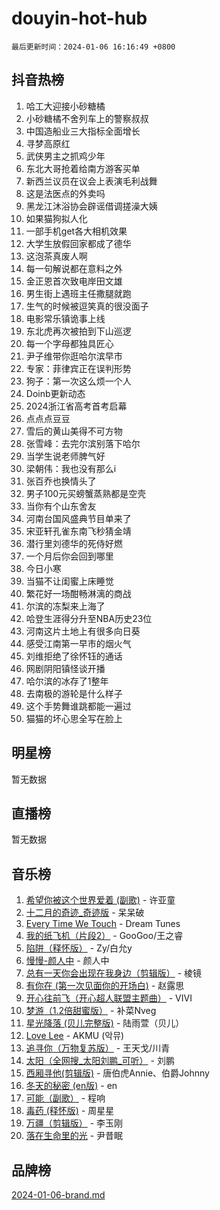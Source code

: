 # douyin-hot-hub

`最后更新时间：2024-01-06 16:16:49 +0800`

## 抖音热榜

1. 哈工大迎接小砂糖橘
1. 小砂糖橘不舍列车上的警察叔叔
1. 中国造船业三大指标全面增长
1. 寻梦高原红
1. 武侠男主之抓鸡少年
1. 东北大哥抢着给南方游客买单
1. 新西兰议员在议会上表演毛利战舞
1. 这是法医点的外卖吗
1. 黑龙江沐浴协会辟谣借调搓澡大姨
1. 如果猫狗拟人化
1. 一部手机get各大相机效果
1. 大学生放假回家都成了德华
1. 这泡茶真废人啊
1. 每一句解说都在意料之外
1. 金正恩首次致电岸田文雄
1. 男生街上遇班主任撒腿就跑
1. 生气的时候被逗笑真的很没面子
1. 电影常乐镇诡事上线
1. 东北虎再次被拍到下山巡逻
1. 每一个字母都独具匠心
1. 尹子维带你逛哈尔滨早市
1. 专家：菲律宾正在误判形势
1. 狗子：第一次这么烦一个人
1. Doinb更新动态
1. 2024浙江省高考首考启幕
1. 点点点豆豆
1. 雪后的黄山美得不可方物
1. 张雪峰：去完尔滨别落下哈尔
1. 当学生说老师脾气好
1. 梁朝伟：我也没有那么i
1. 张百乔也换情头了
1. 男子100元买螃蟹蒸熟都是空壳
1. 当你有个山东舍友
1. 河南台国风盛典节目单来了
1. 宋亚轩孔雀东南飞秒猜金靖
1. 潜行里刘德华的死侍好燃
1. 一个月后你会回到哪里
1. 今日小寒
1. 当猫不让闺蜜上床睡觉
1. 繁花好一场酣畅淋漓的商战
1. 尔滨的冻梨来上海了
1. 哈登生涯得分升至NBA历史23位
1. 河南这片土地上有很多向日葵
1. 感受江南第一早市的烟火气
1. 刘维拒绝了徐怀钰的通话
1. 网剧阴阳镇怪谈开播
1. 哈尔滨的冰存了1整年
1. 去南极的游轮是什么样子
1. 这个手势舞谁跳都能一遍过
1. 猫猫的坏心思全写在脸上

## 明星榜

暂无数据

## 直播榜

暂无数据

## 音乐榜

1. [希望你被这个世界爱着 (副歌)](https://sf6-cdn-tos.douyinstatic.com/obj/tos-cn-ve-2774/oUHCmWQfZlE3QQBKBeD8rCFLpJzPgCpImhsxMt) - 许亚童
1. [十二月的奇迹_奇迹版](https://sf86-cdn-tos.douyinstatic.com/obj/tos-cn-ve-2774/oMslvA9FBzGMGHnyUuoiiUjtIAXfMz6tzwByW8) - 呆呆破
1. [Every Time We Touch](https://sf86-cdn-tos.douyinstatic.com/obj/tos-cn-ve-2774/ogN6lUKQeBBfEVhIOMikG1CcJjugxk1tztZyhP) - Dream Tunes
1. [我的纸飞机（片段2）](https://sf86-cdn-tos.douyinstatic.com/obj/tos-cn-ve-2774/oM2ZrKcg2CD5AeRB2gkeXOFB1IxAGJdZPazYHf) - GooGoo/王之睿
1. [陷阱（释怀版）](https://sf86-cdn-tos.douyinstatic.com/obj/tos-cn-ve-2774/oE8C21LeZrzKLDFfQYgMzx4GAIHageG5IzayY7) - Zy/白允y
1. [慢慢-颜人中](https://sf6-cdn-tos.douyinstatic.com/obj/tos-cn-ve-2774/ocjHNfBXdBxQNC8ZGAeoLMFTUgtBg8bkExunDC) - 颜人中
1. [总有一天你会出现在我身边（剪辑版）](https://sf86-cdn-tos.douyinstatic.com/obj/tos-cn-ve-2774/oMLsHwhWW7CYoAhoWB9EXUQIzNBsfAJxpAoxCU) - 棱镜
1. [有你在 (第一次见面你的开场白)](https://sf3-cdn-tos.douyinstatic.com/obj/tos-cn-ve-2774/oAthrQ3ClJBfI57uBoFEgNDYtNCZ0TSYQQfxQ0) - 赵露思
1. [开心往前飞（开心超人联盟主题曲）](https://sf86-cdn-tos.douyinstatic.com/obj/tos-cn-ve-2774/9d8fb7c82cf1421fb93a9fe925275e0a) - VIVI
1. [梦游（1.2倍甜蜜版）](https://sf86-cdn-tos.douyinstatic.com/obj/tos-cn-ve-2774/o4gyAUm8hwufoEABmwVIiQtHsFuGzAEEWtNMzo) - 补菜Nveg
1. [星光降落 (贝儿完整版)](https://sf3-cdn-tos.douyinstatic.com/obj/tos-cn-ve-2774/okwB9hAwyAtsFFkFBzAX1hOOfQuIoMNs0W2Mwr) - 陆雨萱（贝儿）
1. [Love Lee](https://sf6-cdn-tos.douyinstatic.com/obj/tos-cn-ve-2774/o05GbkJGbCBTdDnMtB0fwOYgkeZp23vrWQDQBS) - AKMU (악뮤)
1. [追寻你（万物复苏版）](https://sf3-cdn-tos.douyinstatic.com/obj/tos-cn-ve-2774/oYeAZJsbjIDit9APmBg8u6uDUQnHmoCf3gbo74) - 王天戈/川青
1. [太阳（全网搜_太阳刘鹏_可听）](https://sf3-cdn-tos.douyinstatic.com/obj/tos-cn-ve-2774/ogWbyIQnlBFImVbeDocRdCIYtBHlbJXgfZMvgz) - 刘鹏
1. [西厢寻他(剪辑版)](https://sf3-cdn-tos.douyinstatic.com/obj/tos-cn-ve-2774/oUsAVfAQKlRNxEv5qxvIB8o5qmIWUcXbzJKJhw) - 唐伯虎Annie、伯爵Johnny
1. [冬天的秘密 (en版)](https://sf86-cdn-tos.douyinstatic.com/obj/tos-cn-ve-2774/okIuMHDdzyf3FjGK4Lphe1vfHcQaPIHAg0Z4CR) - en
1. [可能（副歌）](https://sf86-cdn-tos.douyinstatic.com/obj/tos-cn-ve-2774/cde1731888894259b333569393c2fb51) - 程响
1. [毒药 (释怀版)](https://sf86-cdn-tos.douyinstatic.com/obj/tos-cn-ve-2774/oYILMEAzspdZBIzy4frJNB8ZHPHWAhiwowd4Ad) - 周星星
1. [万疆（剪辑版）](https://sf3-cdn-tos.douyinstatic.com/obj/tos-cn-ve-2774/ooG7oVgFlDTelKCjCsTTobQvbdtj1BBQXnfZd8) - 李玉刚
1. [落在生命里的光](https://sf6-cdn-tos.douyinstatic.com/obj/tos-cn-ve-2774/d9ffa8c090124ea58bb10df9b510c01d) - 尹昔眠

## 品牌榜

[2024-01-06-brand.md](2024-01-06-brand.md)
